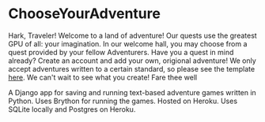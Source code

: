 # ChooseYourAdventure

Hark, Traveler! Welcome to a land of adventure! Our quests use the greatest GPU of all: your imagination. In our welcome hall, you may choose from a quest provided by your fellow Adventurers. Have you a quest in mind already? Create an account and add your own, origional adventure! We only accept adventures written to a certain standard, so please see the template [here](template.py). We can't wait to see what you create! Fare thee well

A Django app for saving and running text-based adventure games written in Python. Uses Brython for running the games. Hosted on Heroku. Uses SQLite locally and Postgres on Heroku.
